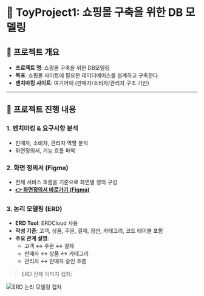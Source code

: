# 🛒 ToyProject1: 쇼핑몰 구축을 위한 DB 모델링

## 📌 프로젝트 개요
- **프로젝트 명**: 쇼핑몰 구축을 위한 DB모델링
- **목표**: 쇼핑몰 사이트에 필요한 데이터베이스를 설계하고 구축한다.
- **벤치마킹 사이트**: 여기어때 (판매자/소비자/관리자 구조 기반)

---

## 📌 프로젝트 진행 내용

### 1. 벤치마킹 & 요구사항 분석
- 판매자, 소비자, 관리자 역할 분석
- 화면정의서, 기능 흐름 파악

### 2. 화면 정의서 (Figma)
- 전체 서비스 흐름을 기준으로 화면별 정의 구성  
- **[👉 화면정의서 바로가기 (Figma)](https://www.figma.com/design/rIQFoS2PTiJjSOlhlLK3Ra/7%EC%A1%B0-%ED%99%94%EB%A9%B4-%EC%A0%95%EC%9D%98%EC%84%9C--%EC%9A%94%EA%B5%AC%EC%82%AC%ED%95%AD-%EC%A0%95%EC%9D%98%EC%84%9C?node-id=0-1&t=ne30uba0EHWveAzK-1)**  

### 3. 논리 모델링 (ERD)
- **ERD Tool**: ERDCloud 사용  
- **작성 기준**: 고객, 상품, 주문, 결제, 정산, 카테고리, 코드 테이블 포함  
- **주요 관계 설명**:  
  - 고객 ↔ 주문 ↔ 결제  
  - 판매자 ↔ 상품 ↔ 카테고리  
  - 관리자 ↔ 판매자 승인 흐름

> ERD 전체 이미지 캡처:

![ERD 논리 모델링 캡처](./images/erd_modeling.png)

